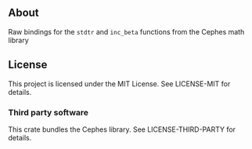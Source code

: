 ## About
Raw bindings for the `stdtr` and `inc_beta` functions from the Cephes math library

## License
This project is licensed under the MIT License.
See LICENSE-MIT for details.

### Third party software

This crate bundles the Cephes library.
See LICENSE-THIRD-PARTY for details.

